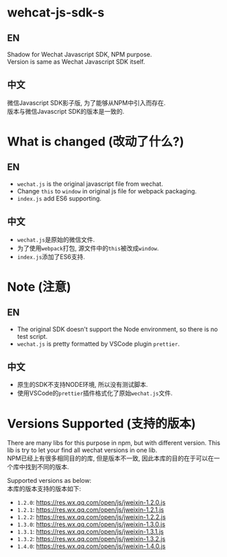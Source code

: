 # wehcat-js-sdk-s
## EN
Shadow for Wechat Javascript SDK, NPM purpose.  
Version is same as Wechat Javascript SDK itself.

## 中文
微信Javascript SDK影子版, 为了能够从NPM中引入而存在.  
版本与微信Javascript SDK的版本是一致的.  

# What is changed (改动了什么?)
## EN
* `wechat.js` is the original javascript file from wechat.
* Change `this` to `window` in original js file for webpack packaging.
* `index.js` add ES6 supporting.

## 中文
* `wechat.js`是原始的微信文件.
* 为了使用`webpack`打包, 源文件中的`this`被改成`window`.
* `index.js`添加了ES6支持.

# Note (注意)
## EN
* The original SDK doesn't support the Node environment, so there is no test script.
* `wechat.js` is pretty formatted by VSCode plugin `prettier`.

## 中文
* 原生的SDK不支持NODE环境, 所以没有测试脚本.
* 使用VSCode的`prettier`插件格式化了原始`wechat.js`文件.

# Versions Supported (支持的版本)
There are many libs for this purpose in npm, but with different version. This lib is try to let your find all wechat versions in one lib.  
NPM已经上有很多相同目的的库, 但是版本不一致, 因此本库的目的在于可以在一个库中找到不同的版本.  

Supported versions as below:  
本库的版本支持的版本如下:  
* `1.2.0`: https://res.wx.qq.com/open/js/jweixin-1.2.0.js
* `1.2.1`: https://res.wx.qq.com/open/js/jweixin-1.2.1.js
* `1.2.2`: https://res.wx.qq.com/open/js/jweixin-1.2.2.js
* `1.3.0`: https://res.wx.qq.com/open/js/jweixin-1.3.0.js
* `1.3.1`: https://res.wx.qq.com/open/js/jweixin-1.3.1.js
* `1.3.2`: https://res.wx.qq.com/open/js/jweixin-1.3.2.js
* `1.4.0`: https://res.wx.qq.com/open/js/jweixin-1.4.0.js
